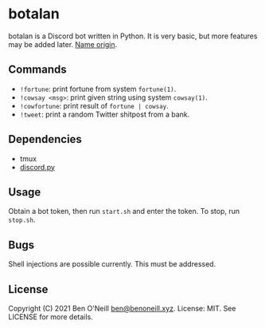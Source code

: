 # botalan

botalan is a Discord bot written in Python. It is very basic, but more
features may be added later.
[Name origin](https://youtu.be/_swLxZu-exU).

## Commands

* `!fortune`: print fortune from system `fortune(1)`.
* `!cowsay <msg>`: print given string using system `cowsay(1)`.
* `!cowfortune`: print result of `fortune | cowsay`.
* `!tweet`: print a random Twitter shitpost from a bank.

## Dependencies

* tmux
* [discord.py](https://discordpy.readthedocs.io/en/stable/)

## Usage

Obtain a bot token, then run `start.sh` and enter the token. To stop,
run `stop.sh`.

## Bugs

Shell injections are possible currently. This must be addressed.

## License

Copyright (C) 2021 Ben O'Neill <ben@benoneill.xyz>. License: MIT.
See LICENSE for more details.
